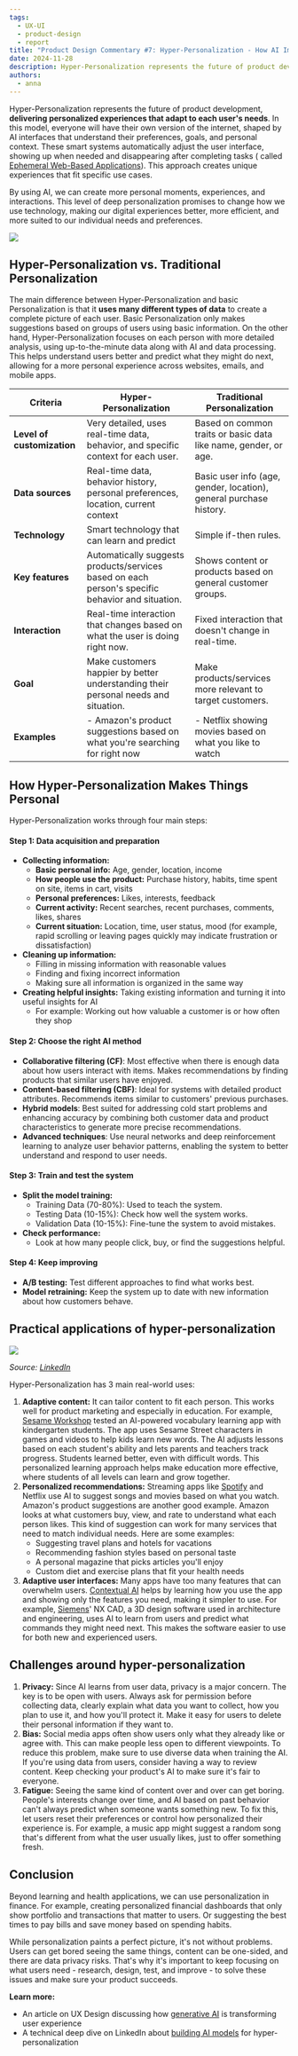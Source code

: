 ```yaml
---
tags:
  - UX-UI
  - product-design
  - report
title: "Product Design Commentary #7: Hyper-Personalization - How AI Improves User Experience Personalization"
date: 2024-11-28
description: Hyper-Personalization represents the future of product development, delivering personalized experiences that adapt to each user's needs. In this model, everyone will have their own version of the internet, shaped by AI interfaces that understand their preferences, goals, and personal context.
authors:
  - anna
---
```


Hyper-Personalization represents the future of product development, **delivering personalized experiences that adapt to each user's needs**. In this model, everyone will have their own version of the internet, shaped by AI interfaces that understand their preferences, goals, and personal context. These smart systems automatically adjust the user interface, showing up when needed and disappearing after completing tasks ( called [Ephemeral Web-Based Applications](https://www.nngroup.com/articles/ephemeral-web-based-applications/)). This approach creates unique experiences that fit specific use cases.

By using AI, we can create more personal moments, experiences, and interactions. This level of deep personalization promises to change how we use technology, making our digital experiences better, more efficient, and more suited to our individual needs and preferences.

![](assets/7-product-design-weekly-hyper-personalization.png)

## Hyper-Personalization vs. Traditional Personalization

The main difference between Hyper-Personalization and basic Personalization is that it **uses many different types of data** to create a complete picture of each user. Basic Personalization only makes suggestions based on groups of users using basic information. On the other hand, Hyper-Personalization focuses on each person with more detailed analysis, using up-to-the-minute data along with AI and data processing. This helps understand users better and predict what they might do next, allowing for a more personal experience across websites, emails, and mobile apps.

| **Criteria** | **Hyper-Personalization** | **Traditional Personalization** |
| --- | --- | --- |
| **Level of customization** | Very detailed, uses real-time data, behavior, and specific context for each user. | Based on common traits or basic data like name, gender, or age. |
| **Data sources** | Real-time data, behavior history, personal preferences, location, current context | Basic user info (age, gender, location), general purchase history. |
| **Technology** | Smart technology that can learn and predict | Simple if-then rules. |
| **Key features** | Automatically suggests products/services based on each person's specific behavior and situation. | Shows content or products based on general customer groups. |
| **Interaction** | Real-time interaction that changes based on what the user is doing right now. | Fixed interaction that doesn't change in real-time. |
| **Goal** | Make customers happier by better understanding their personal needs and situation. | Make products/services more relevant to target customers. |
| **Examples** | - Amazon's product suggestions based on what you're searching for right now | - Netflix showing movies based on what you like to watch | - Marketing emails that start with your name | - Product suggestions based on customer groups |

## How Hyper-Personalization Makes Things Personal

Hyper-Personalization works through four main steps:

#### Step 1: Data acquisition and preparation

- **Collecting information:**
    - **Basic personal info:** Age, gender, location, income
    - **How people use the product:** Purchase history, habits, time spent on site, items in cart, visits
    - **Personal preferences:** Likes, interests, feedback
    - **Current activity:** Recent searches, recent purchases, comments, likes, shares
    - **Current situation:** Location, time, user status, mood (for example, rapid scrolling or leaving pages quickly may indicate frustration or dissatisfaction)
- **Cleaning up information:**
    - Filling in missing information with reasonable values
    - Finding and fixing incorrect information
    - Making sure all information is organized in the same way
- **Creating helpful insights:** Taking existing information and turning it into useful insights for AI
    - For example: Working out how valuable a customer is or how often they shop

#### Step 2: Choose the right AI method

- **Collaborative filtering (CF)**: Most effective when there is enough data about how users interact with items. Makes recommendations by finding products that similar users have enjoyed.
- **Content-based filtering (CBF)**: Ideal for systems with detailed product attributes. Recommends items similar to customers' previous purchases.
- **Hybrid models**: Best suited for addressing cold start problems and enhancing accuracy by combining both customer data and product characteristics to generate more precise recommendations.
- **Advanced techniques**: Use neural networks and deep reinforcement learning to analyze user behavior patterns, enabling the system to better understand and respond to user needs.

#### Step 3: Train and test the system

- **Split the model training:**
    - Training Data (70-80%): Used to teach the system.
    - Testing Data (10-15%): Check how well the system works.
    - Validation Data (10-15%): Fine-tune the system to avoid mistakes.
- **Check performance:**
    - Look at how many people click, buy, or find the suggestions helpful.

#### Step 4: Keep improving

- **A/B testing:** Test different approaches to find what works best.
- **Model retraining:** Keep the system up to date with new information about how customers behave.

## Practical applications of hyper-personalization

![](assets/7-product-design-weekly-personalization.png)

*Source: [LinkedIn](https://www.linkedin.com/pulse/leveling-up-personalization-maturity-curve-amir-yazdanpanah)*

Hyper-Personalization has 3 main real-world uses:

1. **Adaptive content:** It can tailor content to fit each person. This works well for product marketing and especially in education. For example, [Sesame Workshop](https://techcrunch.com/2017/06/07/sesame-workshop-and-ibm-team-up-to-test-a-new-a-i-powered-teaching-method/) tested an AI-powered vocabulary learning app with kindergarten students. The app uses Sesame Street characters in games and videos to help kids learn new words. The AI adjusts lessons based on each student's ability and lets parents and teachers track progress. Students learned better, even with difficult words. This personalized learning approach helps make education more effective, where students of all levels can learn and grow together.
2. **Personalized recommendations:** Streaming apps like [Spotify](https://sea.mashable.com/tech/34358/spotify-wants-to-make-you-an-ai-playlist-for-every-occasion) and Netflix use AI to suggest songs and movies based on what you watch. Amazon's product suggestions are another good example. Amazon looks at what customers buy, view, and rate to understand what each person likes. This kind of suggestion can work for many services that need to match individual needs. Here are some examples:
    - Suggesting travel plans and hotels for vacations
    - Recommending fashion styles based on personal taste
    - A personal magazine that picks articles you'll enjoy
    - Custom diet and exercise plans that fit your health needs
3. **Adaptive user interfaces:** Many apps have too many features that can overwhelm users. [Contextual AI](https://business.adobe.com/blog/perspectives/contextual-ai-the-next-frontier-of-artificial-intelligence) helps by learning how you use the app and showing only the features you need, making it simpler to use. For example, [Siemens](https://www.youtube.com/watch?v=D9_U2EI0Sdw)' NX CAD, a 3D design software used in architecture and engineering, uses AI to learn from users and predict what commands they might need next. This makes the software easier to use for both new and experienced users.

## Challenges around hyper-personalization

1. **Privacy:** Since AI learns from user data, privacy is a major concern. The key is to be open with users. Always ask for permission before collecting data, clearly explain what data you want to collect, how you plan to use it, and how you'll protect it. Make it easy for users to delete their personal information if they want to.
2. **Bias:** Social media apps often show users only what they already like or agree with. This can make people less open to different viewpoints. To reduce this problem, make sure to use diverse data when training the AI. If you're using data from users, consider having a way to review content. Keep checking your product's AI to make sure it's fair to everyone.
3. **Fatigue:** Seeing the same kind of content over and over can get boring. People's interests change over time, and AI based on past behavior can't always predict when someone wants something new. To fix this, let users reset their preferences or control how personalized their experience is. For example, a music app might suggest a random song that's different from what the user usually likes, just to offer something fresh.

## Conclusion

Beyond learning and health applications, we can use personalization in finance. For example, creating personalized financial dashboards that only show portfolio and transactions that matter to users. Or suggesting the best times to pay bills and save money based on spending habits.

While personalization paints a perfect picture, it's not without problems. Users can get bored seeing the same things, content can be one-sided, and there are data privacy risks. That's why it's important to keep focusing on what users need - research, design, test, and improve - to solve these issues and make sure your product succeeds.

**Learn more:**

- An article on UX Design discussing how [generative AI](https://uxdesign.cc/transforming-ux-with-generative-ai-7b06ea329286) is transforming user experience
- A technical deep dive on LinkedIn about [building AI models](https://www.linkedin.com/pulse/building-ai-models-hyper-personalization-technical-deep-deepak-gupta-tohuc/) for hyper-personalization